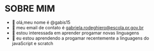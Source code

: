 #  SOBRE MIM 

- 👋 olá,meu nome é @gabis15
- 👀 meu email de contato é gabriela.rodeghiero@escola.pr.gov.br
- 🌱 estou interessada em aprender progamar novas linguagens
- 💞️ eu  estou aprendendo a progamar recentemente a linguagens do javaScript e scratch 

